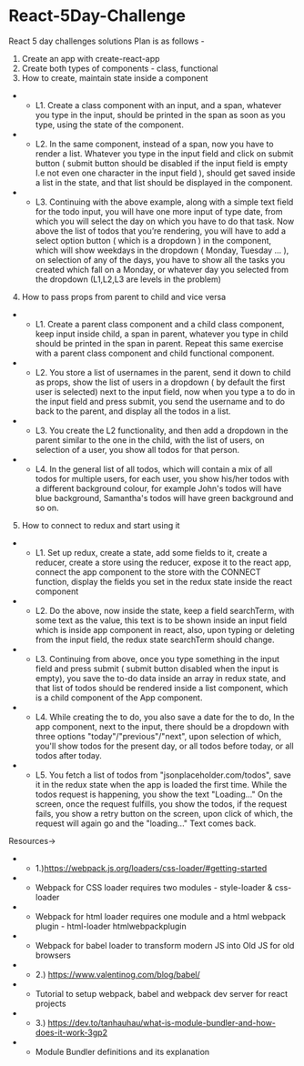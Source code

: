 # React-5Day-Challenge
React 5 day challenges solutions
Plan is as follows -
1. Create an app with create-react-app
2. Create both types of components - class, functional
3. How to create, maintain state inside a component
- - L1. Create a class component with an input, and a span, whatever you type in the input, should be printed in the span as soon as you type, using the state of the component.
- - L2. In the same component, instead of a span, now you have to render a list. Whatever you type in the input field and click on submit button ( submit button should be disabled if the input field is empty I.e not even one character in the input field ), should get saved inside a list in the state, and that list should be displayed in the component.
- - L3. Continuing with the above example, along with a simple text field for the todo input, you will have one more input of type date, from which you will select the day on which you have to do that task. Now above the list of todos that you’re rendering, you will have to add a select option button ( which is a dropdown ) in the component, which will show weekdays in the dropdown ( Monday, Tuesday … ), on selection of any of the days, you have to show all the tasks you created which fall on a Monday, or whatever day you selected from the dropdown
(L1,L2,L3 are levels in the problem)
4.  How to pass props from parent to child and vice versa
- - L1. Create a parent class component and a child class component, keep input inside child, a span in parent, whatever you type in child should be printed in the span in parent. Repeat this same exercise with a parent class component and child functional component.
- - L2. You store a list of usernames in the parent, send it down to child as props, show the list of users in a dropdown ( by default the first user is selected) next to the input field, now when you type a to do in the input field and press submit, you send the username and to do back to the parent, and display all the todos in a list.
- - L3. You create the L2 functionality, and then add a dropdown in the parent similar to the one in the child, with the list of users, on selection of a user, you show all todos for that person.
- - L4. In the general list of all todos, which will contain a mix of all todos for multiple users, for each user, you show his/her todos with a different background colour, for example John's todos will have blue background, Samantha's todos will have green background and so on.
5. How to connect to redux and start using it
- - L1. Set up redux, create a state, add some fields to it, create a reducer, create a store using the reducer, expose it to the react app, connect the app component to the store with the CONNECT function, display the fields you set in the redux state inside the react component
- - L2. Do the above, now inside the state, keep a field searchTerm, with some text as the value, this text is to be shown inside an input field which is inside app component in react, also, upon typing or deleting from the input field, the redux state searchTerm should change.
- - L3. Continuing from above, once you type something in the input field and press submit ( submit button disabled when the input is empty), you save the to-do data inside an array in redux state, and that list of todos should be rendered inside a list component, which is a child component of the App component.
- - L4. While creating the to do, you also save a date for the to do, In the app component, next to the input, there should be a dropdown with three options "today"/"previous"/"next", upon selection of which, you'll show todos for the present day, or all todos before today, or all todos after today.
- - L5. You fetch a list of todos from "jsonplaceholder.com/todos", save it in the redux state when the app is loaded the first time. While the todos request is happening, you show the text "Loading..." On the screen, once the request fulfills, you show the todos, if the request fails, you show a retry button on the screen, upon click of which, the request will again go and the "loading..." Text comes back.


Resources->
- - 1.)https://webpack.js.org/loaders/css-loader/#getting-started 
- -  Webpack for CSS loader requires two modules - style-loader & css-loader
- -  Webpack for html loader requires one module and a html webpack plugin - html-loader htmlwebpackplugin
- -  Webpack for babel loader to transform modern JS into Old JS for old browsers 
- - 2.) https://www.valentinog.com/blog/babel/  
- - Tutorial to setup webpack, babel and webpack dev server for react projects 
- - 3.) https://dev.to/tanhauhau/what-is-module-bundler-and-how-does-it-work-3gp2
- -  Module Bundler definitions and its explanation 
 